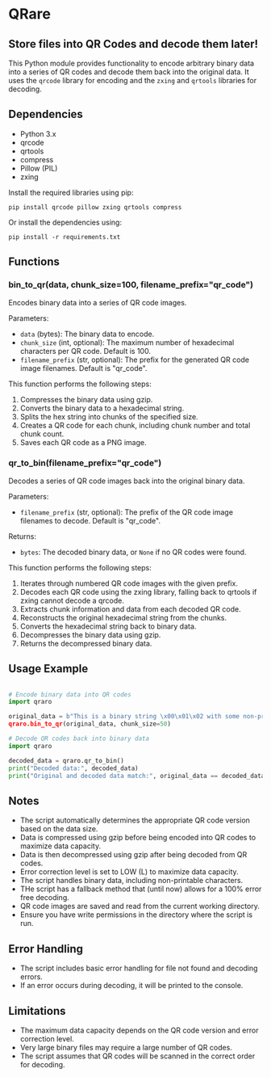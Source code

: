 # QRare

## Store files into QR Codes and decode them later!

This Python module provides functionality to encode arbitrary binary data into a series of QR codes and decode them back into the original data. It uses the `qrcode` library for encoding and the `zxing` and `qrtools` libraries for decoding.

## Dependencies

- Python 3.x
- qrcode
- qrtools
- compress
- Pillow (PIL)
- zxing

Install the required libraries using pip:

`pip install qrcode pillow zxing qrtools compress`

Or install the dependencies using:

`pip install -r requirements.txt`

## Functions

### bin_to_qr(data, chunk_size=100, filename_prefix="qr_code")

Encodes binary data into a series of QR code images.

Parameters:
- `data` (bytes): The binary data to encode.
- `chunk_size` (int, optional): The maximum number of hexadecimal characters per QR code. Default is 100.
- `filename_prefix` (str, optional): The prefix for the generated QR code image filenames. Default is "qr_code".

This function performs the following steps:
1. Compresses the binary data using gzip.
2. Converts the binary data to a hexadecimal string.
3. Splits the hex string into chunks of the specified size.
4. Creates a QR code for each chunk, including chunk number and total chunk count.
5. Saves each QR code as a PNG image.

### qr_to_bin(filename_prefix="qr_code")

Decodes a series of QR code images back into the original binary data.

Parameters:
- `filename_prefix` (str, optional): The prefix of the QR code image filenames to decode. Default is "qr_code".

Returns:
- `bytes`: The decoded binary data, or `None` if no QR codes were found.

This function performs the following steps:
1. Iterates through numbered QR code images with the given prefix.
2. Decodes each QR code using the zxing library, falling back to qrtools if zxing cannot decode a qrcode.
3. Extracts chunk information and data from each decoded QR code.
4. Reconstructs the original hexadecimal string from the chunks.
5. Converts the hexadecimal string back to binary data.
6. Decompresses the binary data using gzip.
7. Returns the decompressed binary data.

## Usage Example

```python

# Encode binary data into QR codes
import qraro

original_data = b"This is a binary string \x00\x01\x02 with some non-printable characters.
qraro.bin_to_qr(original_data, chunk_size=50)

# Decode QR codes back into binary data
import qraro

decoded_data = qraro.qr_to_bin()
print("Decoded data:", decoded_data)
print("Original and decoded data match:", original_data == decoded_data)

```

## Notes

- The script automatically determines the appropriate QR code version based on the data size.
- Data is compressed using gzip before being encoded into QR codes to maximize data capacity.
- Data is then decompressed using gzip after being decoded from QR codes.
- Error correction level is set to LOW (L) to maximize data capacity.
- The script handles binary data, including non-printable characters.
- THe script has a fallback method that (until now) allows for a 100% error free decoding.
- QR code images are saved and read from the current working directory.
- Ensure you have write permissions in the directory where the script is run.

## Error Handling

- The script includes basic error handling for file not found and decoding errors.
- If an error occurs during decoding, it will be printed to the console.

## Limitations

- The maximum data capacity depends on the QR code version and error correction level.
- Very large binary files may require a large number of QR codes.
- The script assumes that QR codes will be scanned in the correct order for decoding.
